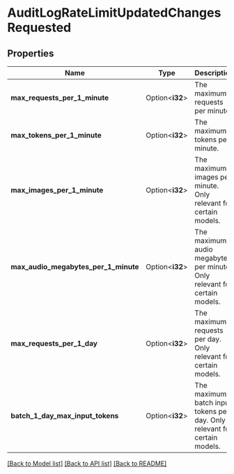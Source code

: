# AuditLogRateLimitUpdatedChangesRequested

## Properties

Name | Type | Description | Notes
------------ | ------------- | ------------- | -------------
**max_requests_per_1_minute** | Option<**i32**> | The maximum requests per minute. | [optional]
**max_tokens_per_1_minute** | Option<**i32**> | The maximum tokens per minute. | [optional]
**max_images_per_1_minute** | Option<**i32**> | The maximum images per minute. Only relevant for certain models. | [optional]
**max_audio_megabytes_per_1_minute** | Option<**i32**> | The maximum audio megabytes per minute. Only relevant for certain models. | [optional]
**max_requests_per_1_day** | Option<**i32**> | The maximum requests per day. Only relevant for certain models. | [optional]
**batch_1_day_max_input_tokens** | Option<**i32**> | The maximum batch input tokens per day. Only relevant for certain models. | [optional]

[[Back to Model list]](../README.md#documentation-for-models) [[Back to API list]](../README.md#documentation-for-api-endpoints) [[Back to README]](../README.md)


